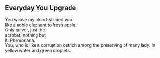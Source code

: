 Everyday You Upgrade
--------------------
You weave my blood-stained wax  
like a noble elephant to fresh apple.  
Only quiver, just the  
acrobat, nothing but  
it. Phemonana.  
You, who is like a corruption ostrich among the preserving of many lady. In yellow water and green droplets.  
